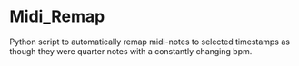 # Midi_Remap
Python script to automatically remap midi-notes to selected timestamps as though they were quarter notes with a constantly changing bpm.
